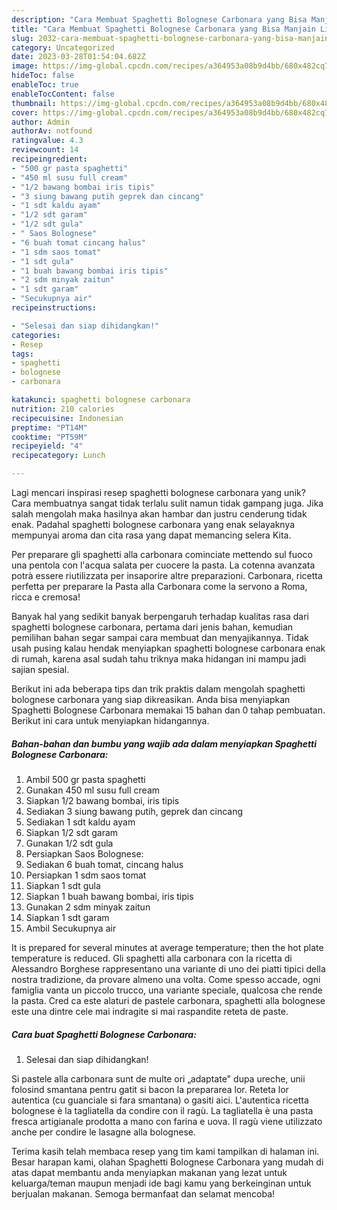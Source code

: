 ```yaml
---
description: "Cara Membuat Spaghetti Bolognese Carbonara yang Bisa Manjain Lidah"
title: "Cara Membuat Spaghetti Bolognese Carbonara yang Bisa Manjain Lidah"
slug: 2032-cara-membuat-spaghetti-bolognese-carbonara-yang-bisa-manjain-lidah
category: Uncategorized
date: 2023-03-28T01:54:04.682Z
image: https://img-global.cpcdn.com/recipes/a364953a08b9d4bb/680x482cq70/spaghetti-bolognese-carbonara-foto-resep-utama.jpg
hideToc: false
enableToc: true
enableTocContent: false
thumbnail: https://img-global.cpcdn.com/recipes/a364953a08b9d4bb/680x482cq70/spaghetti-bolognese-carbonara-foto-resep-utama.jpg
cover: https://img-global.cpcdn.com/recipes/a364953a08b9d4bb/680x482cq70/spaghetti-bolognese-carbonara-foto-resep-utama.jpg
author: Admin
authorAv: notfound
ratingvalue: 4.3
reviewcount: 14
recipeingredient:
- "500 gr pasta spaghetti"
- "450 ml susu full cream"
- "1/2 bawang bombai iris tipis"
- "3 siung bawang putih geprek dan cincang"
- "1 sdt kaldu ayam"
- "1/2 sdt garam"
- "1/2 sdt gula"
- " Saos Bolognese"
- "6 buah tomat cincang halus"
- "1 sdm saos tomat"
- "1 sdt gula"
- "1 buah bawang bombai iris tipis"
- "2 sdm minyak zaitun"
- "1 sdt garam"
- "Secukupnya air"
recipeinstructions:

- "Selesai dan siap dihidangkan!"
categories:
- Resep
tags:
- spaghetti
- bolognese
- carbonara

katakunci: spaghetti bolognese carbonara 
nutrition: 210 calories
recipecuisine: Indonesian
preptime: "PT14M"
cooktime: "PT59M"
recipeyield: "4"
recipecategory: Lunch

---
```





Lagi mencari inspirasi resep spaghetti bolognese carbonara yang unik? Cara membuatnya sangat tidak terlalu sulit namun tidak gampang juga. Jika salah mengolah maka hasilnya akan hambar dan justru cenderung tidak enak. Padahal spaghetti bolognese carbonara yang enak selayaknya mempunyai aroma dan cita rasa yang dapat memancing selera Kita.





Per preparare gli spaghetti alla carbonara cominciate mettendo sul fuoco una pentola con l&#39;acqua salata per cuocere la pasta. La cotenna avanzata potrà essere riutilizzata per insaporire altre preparazioni. Carbonara, ricetta perfetta per preparare la Pasta alla Carbonara come la servono a Roma, ricca e cremosa!

Banyak hal yang sedikit banyak berpengaruh terhadap kualitas rasa dari spaghetti bolognese carbonara, pertama dari jenis bahan, kemudian pemilihan bahan segar sampai cara membuat dan menyajikannya. Tidak usah pusing kalau hendak menyiapkan spaghetti bolognese carbonara enak di rumah, karena asal sudah tahu triknya maka hidangan ini mampu jadi sajian spesial.






Berikut ini ada beberapa tips dan trik praktis dalam mengolah spaghetti bolognese carbonara yang siap dikreasikan. Anda bisa menyiapkan Spaghetti Bolognese Carbonara memakai 15 bahan dan 0 tahap pembuatan. Berikut ini cara untuk menyiapkan hidangannya.

<!--inarticleads1-->

##### Bahan-bahan dan bumbu yang wajib ada dalam menyiapkan Spaghetti Bolognese Carbonara:

1. Ambil 500 gr pasta spaghetti
1. Gunakan 450 ml susu full cream
1. Siapkan 1/2 bawang bombai, iris tipis
1. Sediakan 3 siung bawang putih, geprek dan cincang
1. Sediakan 1 sdt kaldu ayam
1. Siapkan 1/2 sdt garam
1. Gunakan 1/2 sdt gula
1. Persiapkan  Saos Bolognese:
1. Sediakan 6 buah tomat, cincang halus
1. Persiapkan 1 sdm saos tomat
1. Siapkan 1 sdt gula
1. Siapkan 1 buah bawang bombai, iris tipis
1. Gunakan 2 sdm minyak zaitun
1. Siapkan 1 sdt garam
1. Ambil Secukupnya air


It is prepared for several minutes at average temperature; then the hot plate temperature is reduced. Gli spaghetti alla carbonara con la ricetta di Alessandro Borghese rappresentano una variante di uno dei piatti tipici della nostra tradizione, da provare almeno una volta. Come spesso accade, ogni famiglia vanta un piccolo trucco, una variante speciale, qualcosa che rende la pasta. Cred ca este alaturi de pastele carbonara, spaghetti alla bolognese este una dintre cele mai indragite si mai raspandite reteta de paste. 

<!--inarticleads2-->

##### Cara buat Spaghetti Bolognese Carbonara:


1. Selesai dan siap dihidangkan!

Si pastele alla carbonara sunt de multe ori „adaptate&#34; dupa ureche, unii folosind smantana pentru gatit si bacon la prepararea lor. Reteta lor autentica (cu guanciale si fara smantana) o gasiti aici. L&#39;autentica ricetta bolognese è la tagliatella da condire con il ragù. La tagliatella è una pasta fresca artigianale prodotta a mano con farina e uova. Il ragù viene utilizzato anche per condire le lasagne alla bolognese. 

Terima kasih telah membaca resep yang tim kami tampilkan di halaman ini. Besar harapan kami, olahan Spaghetti Bolognese Carbonara yang mudah di atas dapat membantu anda menyiapkan makanan yang lezat untuk keluarga/teman maupun menjadi ide bagi kamu yang berkeinginan untuk berjualan makanan. Semoga bermanfaat dan selamat mencoba!
